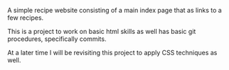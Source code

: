 A simple recipe website consisting of a main index page that as links to a few recipes.

This is a project to work on basic html skills as well has basic git procedures, specifically commits.

At a later time I will be revisiting this project to apply CSS techniques as well.